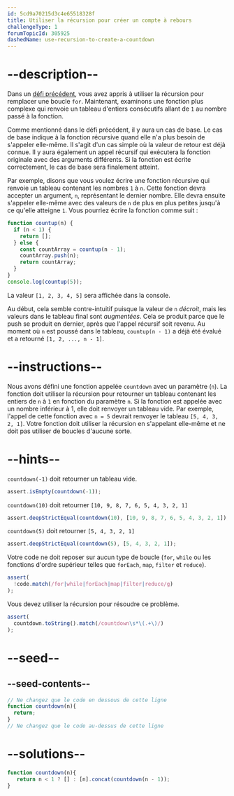 ```yaml
---
id: 5cd9a70215d3c4e65518328f
title: Utiliser la récursion pour créer un compte à rebours
challengeType: 1
forumTopicId: 305925
dashedName: use-recursion-to-create-a-countdown
---
```


# --description--

Dans un [défi précédent](/learn/javascript-algorithms-and-data-structures/basic-javascript/replace-loops-using-recursion), vous avez appris à utiliser la récursion pour remplacer une boucle `for`. Maintenant, examinons une fonction plus complexe qui renvoie un tableau d'entiers consécutifs allant de `1` au nombre passé à la fonction.

Comme mentionné dans le défi précédent, il y aura un cas de base. Le cas de base indique à la fonction récursive quand elle n'a plus besoin de s'appeler elle-même. Il s'agit d'un cas simple où la valeur de retour est déjà connue. Il y aura également un appel récursif qui exécutera la fonction originale avec des arguments différents. Si la fonction est écrite correctement, le cas de base sera finalement atteint.

Par exemple, disons que vous voulez écrire une fonction récursive qui renvoie un tableau contenant les nombres `1` à `n`. Cette fonction devra accepter un argument, `n`, représentant le dernier nombre. Elle devra ensuite s'appeler elle-même avec des valeurs de `n` de plus en plus petites jusqu'à ce qu'elle atteigne `1`. Vous pourriez écrire la fonction comme suit :

```javascript
function countup(n) {
  if (n < 1) {
    return [];
  } else {
    const countArray = countup(n - 1);
    countArray.push(n);
    return countArray;
  }
}
console.log(countup(5));
```

La valeur `[1, 2, 3, 4, 5]` sera affichée dans la console.

Au début, cela semble contre-intuitif puisque la valeur de `n` *décroit*, mais les valeurs dans le tableau final sont *augmentées*. Cela se produit parce que le push se produit en dernier, après que l'appel récursif soit revenu. Au moment où `n` est poussé dans le tableau, `countup(n - 1)` a déjà été évalué et a retourné `[1, 2, ..., n - 1]`.

# --instructions--

Nous avons défini une fonction appelée `countdown` avec un paramètre (`n`). La fonction doit utiliser la récursion pour retourner un tableau contenant les entiers de `n` à `1` en fonction du paramètre `n`. Si la fonction est appelée avec un nombre inférieur à 1, elle doit renvoyer un tableau vide. Par exemple, l'appel de cette fonction avec `n = 5` devrait renvoyer le tableau `[5, 4, 3, 2, 1]`. Votre fonction doit utiliser la récursion en s'appelant elle-même et ne doit pas utiliser de boucles d'aucune sorte.

# --hints--

`countdown(-1)` doit retourner un tableau vide.

```js
assert.isEmpty(countdown(-1));
```

`countdown(10)` doit retourner `[10, 9, 8, 7, 6, 5, 4, 3, 2, 1]`

```js
assert.deepStrictEqual(countdown(10), [10, 9, 8, 7, 6, 5, 4, 3, 2, 1]);
```

`countdown(5)` doit retourner `[5, 4, 3, 2, 1]`

```js
assert.deepStrictEqual(countdown(5), [5, 4, 3, 2, 1]);
```

Votre code ne doit reposer sur aucun type de boucle (`for`, `while` ou les fonctions d'ordre supérieur telles que `forEach`, `map`, `filter` et `reduce`).

```js
assert(
  !code.match(/for|while|forEach|map|filter|reduce/g)
);
```

Vous devez utiliser la récursion pour résoudre ce problème.

```js
assert(
  countdown.toString().match(/countdown\s*\(.+\)/)
);
```

# --seed--

## --seed-contents--

```js
// Ne changez que le code en dessous de cette ligne
function countdown(n){
  return;
}
// Ne changez que le code au-dessus de cette ligne
```

# --solutions--

```js
function countdown(n){
   return n < 1 ? [] : [n].concat(countdown(n - 1));
}
```
